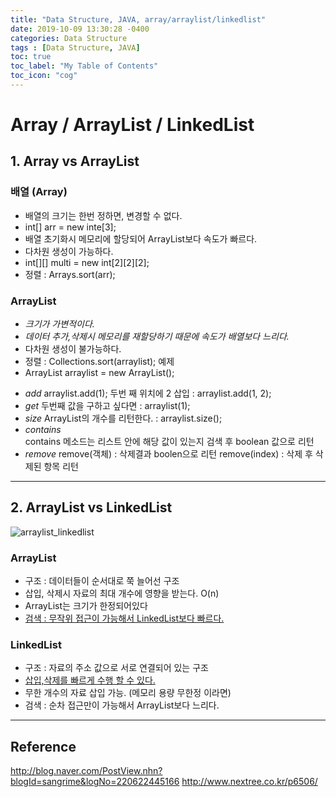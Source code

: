 ```yaml
---
title: "Data Structure, JAVA, array/arraylist/linkedlist"
date: 2019-10-09 13:30:28 -0400
categories: Data Structure
tags : [Data Structure, JAVA]
toc: true
toc_label: "My Table of Contents"
toc_icon: "cog"
---
```

Array / ArrayList / LinkedList
=============
## 1. Array vs ArrayList
### 배열 (Array)
- 배열의 크기는 한번 정하면, 변경할 수 없다.
 - int[] arr = new inte[3];
- 배열 초기화시 메모리에 할당되어 ArrayList보다 속도가 빠르다.
- 다차원 생성이 가능하다.
 - int[][] multi = new int[2][2][2];
- 정렬 : Arrays.sort(arr);
### ArrayList
- *크기가 가변적이다.*
- *데이터 추가,삭제시 메모리를 재할당하기 때문에 속도가 배열보다 느리다.*
- 다차원 생성이 불가능하다.
- 정렬 : Collections.sort(arraylist);
 예제
- ArrayList<Integer> arraylist = new ArrayList<Integer>();
* *add*
 arraylist.add(1);
 두번 째 위치에 2 삽입 : arraylist.add(1, 2);
* *get*
 두번째 값을 구하고 싶다면 : arraylist(1);
* *size*
  ArrayList의 개수를 리턴한다. : arraylist.size();
* *contains*  
  contains 메소드는 리스트 안에 해당 값이 있는지 검색 후 boolean 값으로 리턴
* *remove*
  remove(객체) : 삭제결과 boolen으로 리턴
  remove(index) : 삭제 후 삭제된 항목 리턴

---
## 2. ArrayList vs LinkedList

![arraylist_linkedlist](https://user-images.githubusercontent.com/55946791/66452386-4467e200-ea9b-11e9-8c26-8e25ead10e62.JPG)

### ArrayList
- 구조 : 데이터들이 순서대로 쭉 늘어선 구조
- 삽입, 삭제시 자료의 최대 개수에 영향을 받는다. O(n)
- ArrayList는 크기가 한정되어있다
- <u>검색 : 무작위 접근이 가능해서 LinkedList보다 빠르다.</u>
### LinkedList
- 구조 : 자료의 주소 값으로 서로 연결되어 있는 구조
- <u>삽입,삭제를 빠르게 수행 할 수 있다.</u>
- 무한 개수의 자료 삽입 가능. (메모리 용량 무한정 이라면)
- 검색 : 순차 접근만이 가능해서 ArrayList보다 느리다.

---
## Reference
<http://blog.naver.com/PostView.nhn?blogId=sangrime&logNo=220622445166>
<http://www.nextree.co.kr/p6506/>
